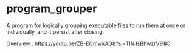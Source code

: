 # program_grouper

A program for logically grouping executable files to run them at once or individually, and it persist after closing. 

Overview : https://youtu.be/ZB-ECmwkAG8?si=TlNiIsBhwzrV91iC
